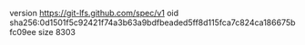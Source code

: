 version https://git-lfs.github.com/spec/v1
oid sha256:0d1501f5c92421f74a3b63a9bdfbeaded5ff8d115fca7c824ca186675bfc09ee
size 8303
